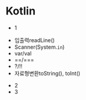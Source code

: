 # Kotlin

* 1
- 입출력readLine()
- Scanner(System.`in`)
- var/val
- ==/===
- ?/!!
- 자료형변환toString(), toInt()

* 2
* 3
